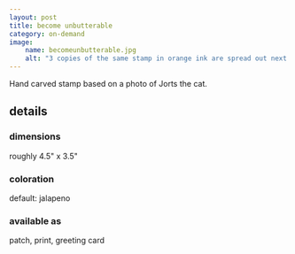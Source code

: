 ```yaml
---
layout: post
title: become unbutterable
category: on-demand
image: 
    name: becomeunbutterable.jpg
    alt: "3 copies of the same stamp in orange ink are spread out next to the hand carved rubber stamp they were made from. They show a cat lying on his back with paws curled, holding a butter knife in his mouth. Text around the cat reads, in all caps, 'become unbutterable.'"
---
```


Hand carved stamp based on a photo of Jorts the cat.

## details

### dimensions

roughly 4.5" x 3.5"

### coloration

default: jalapeno

### available as

patch, print, greeting card
